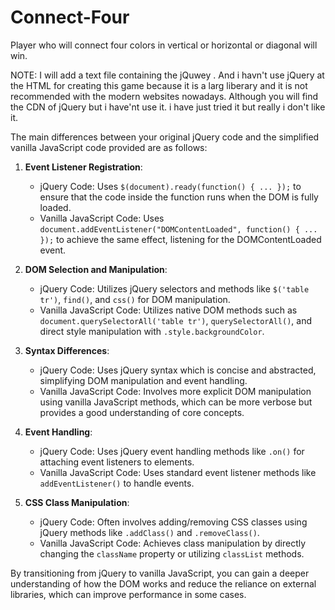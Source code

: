 # Connect-Four
Player who will connect four colors in vertical or horizontal or diagonal will win.

NOTE:
I will add a text file containing the jQuwey . And i havn't use jQuery at the HTML for creating this game because it is a larg liberary and it is not recommended with the modern websites nowadays.
Although you will find the CDN of jQuery but i have'nt use it. i have just tried it but really i don't like it.

The main differences between your original jQuery code and the simplified vanilla JavaScript code provided are as follows:

1. **Event Listener Registration**:
    - jQuery Code: Uses `$(document).ready(function() { ... });` to ensure that the code inside the function runs when the DOM is fully loaded.
    - Vanilla JavaScript Code: Uses `document.addEventListener("DOMContentLoaded", function() { ... });` to achieve the same effect, listening for the DOMContentLoaded event.

2. **DOM Selection and Manipulation**:
    - jQuery Code: Utilizes jQuery selectors and methods like `$('table tr')`, `find()`, and `css()` for DOM manipulation.
    - Vanilla JavaScript Code: Utilizes native DOM methods such as `document.querySelectorAll('table tr')`, `querySelectorAll()`, and direct style manipulation with `.style.backgroundColor`.

3. **Syntax Differences**:
    - jQuery Code: Uses jQuery syntax which is concise and abstracted, simplifying DOM manipulation and event handling.
    - Vanilla JavaScript Code: Involves more explicit DOM manipulation using vanilla JavaScript methods, which can be more verbose but provides a good understanding of core concepts.

4. **Event Handling**:
    - jQuery Code: Uses jQuery event handling methods like `.on()` for attaching event listeners to elements.
    - Vanilla JavaScript Code: Uses standard event listener methods like `addEventListener()` to handle events.

5. **CSS Class Manipulation**:
    - jQuery Code: Often involves adding/removing CSS classes using jQuery methods like `.addClass()` and `.removeClass()`.
    - Vanilla JavaScript Code: Achieves class manipulation by directly changing the `className` property or utilizing `classList` methods.

By transitioning from jQuery to vanilla JavaScript, you can gain a deeper understanding of how the DOM works and reduce the reliance on external libraries, which can improve performance in some cases.
